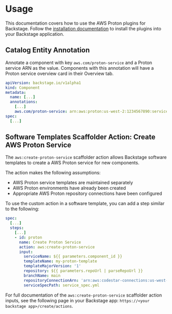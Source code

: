 # Usage

This documentation covers how to use the AWS Proton plugins for Backstage.  Follow the [installation documentation](install.md) to install the plugins into your Backstage application.

## Catalog Entity Annotation

Annotate a component with key `aws.com/proton-service` and a Proton service ARN as the value. Components with this annotation will have a Proton service overview card in their Overview tab.

```yaml
apiVersion: backstage.io/v1alpha1
kind: Component
metadata:
  name: [...]
  annotations:
    [...]
    aws.com/proton-service: arn:aws:proton:us-west-2:1234567890:service/my-proton-service
spec:
  [...]
```

## Software Templates Scaffolder Action: Create AWS Proton Service

The `aws:create-proton-service` scaffolder action allows Backstage software templates to create a AWS Proton service for new components.

The action makes the following assumptions:
- AWS Proton service templates are maintained separately
- AWS Proton environments have already been created
- Appropriate AWS Proton repository connections have been configured

To use the custom action in a software template, you can add a step similar to the following:

```yaml
spec:
  [...]
  steps:
    [...]
    - id: proton
      name: Create Proton Service
      action: aws:create-proton-service
      input:
        serviceName: ${{ parameters.component_id }}
        templateName: my-proton-template
        templateMajorVersion: '1'
        repository: ${{ parameters.repoUrl | parseRepoUrl }}
        branchName: main
        repositoryConnectionArn: 'arn:aws:codestar-connections:us-west-2:1234567890:connection/4dde5c82-51d6-4ea9-918e-03aed6971ff3'
        serviceSpecPath: service_spec.yml
```

For full documentation of the `aws:create-proton-service` scaffolder action inputs, see the following page in your Backstage app: `https://<your backstage app>/create/actions`.